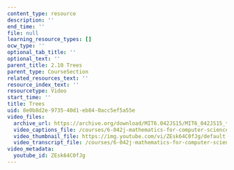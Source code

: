 ```yaml
---
content_type: resource
description: ''
end_time: ''
file: null
learning_resource_types: []
ocw_type: ''
optional_tab_title: ''
optional_text: ''
parent_title: 2.10 Trees
parent_type: CourseSection
related_resources_text: ''
resource_index_text: ''
resourcetype: Video
start_time: ''
title: Trees
uid: 8e0b8d2e-9735-40d1-eb84-0acc5ef5a55e
video_files:
  archive_url: https://archive.org/download/MIT6.042JS15/MIT6_042JS15_treedefs_video_ipod.mp4
  video_captions_file: /courses/6-042j-mathematics-for-computer-science-spring-2015/ae1fea2b4eb056e4893ec74a8f8708a8_ZEsk64C0fJg.vtt
  video_thumbnail_file: https://img.youtube.com/vi/ZEsk64C0fJg/default.jpg
  video_transcript_file: /courses/6-042j-mathematics-for-computer-science-spring-2015/fab0a5db3098ecfeb124931a5d62c034_ZEsk64C0fJg.pdf
video_metadata:
  youtube_id: ZEsk64C0fJg
---
```

